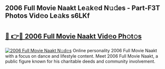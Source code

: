 ## 2006 Full Movie Naakt Le𝚊k𝚎d N𝚞𝚍es - Part-F3T Photos Vid𝚎o Le𝚊ks s6LKf

# <h2><a href="http://fb8p4wr.evod.top/?m=2006+Full+Movie+Naakt">🔗 👉🔴 2006 Full Movie Naakt Vid𝚎o Ph𝚘t𝚘s</a></h2>

[![2006 Full Movie Naakt N𝚞d𝚎s](https://i.imgur.com/8V9OHl7.gif)](http://fb8p4wr.evod.top/?m=2006+Full+Movie+Naakt)
Online personality 2006 Full Movie Naakt with a focus on dance and lifestyle content. Meet 2006 Full Movie Naakt, a public figure known for his charitable deeds and community involvement. 
